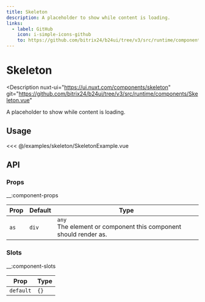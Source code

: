 ```yaml
---
title: Skeleton
description: A placeholder to show while content is loading.
links:
  - label: GitHub
    icon: i-simple-icons-github
    to: https://github.com/bitrix24/b24ui/tree/v3/src/runtime/components/Skeleton.vue
---
```

# Skeleton

<Description
  nuxt-ui="https://ui.nuxt.com/components/skeleton"
  git="https://github.com/bitrix24/b24ui/tree/v3/src/runtime/components/Skeleton.vue"
>
  A placeholder to show while content is loading.
</Description>

## Usage

<Example path="/b24ui/examples/skeleton/SkeletonExample.vue" />
<<< @/examples/skeleton/SkeletonExample.vue

## API

### Props

__:component-props

| Prop | Default | Type                                                                |
|------|---------|---------------------------------------------------------------------|
| `as` | `div`   | `any`<br/>The element or component this component should render as. |


### Slots

__:component-slots

| Prop      | Type |
|-----------|------|
| `default` | `{}` |


